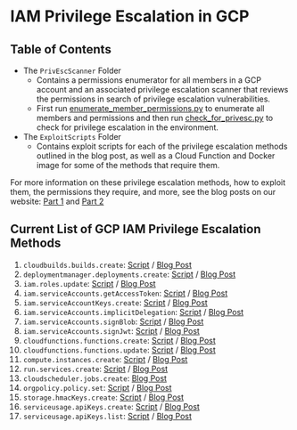 # IAM Privilege Escalation in GCP

## Table of Contents
- The `PrivEscScanner` Folder
    - Contains a permissions enumerator for all members in a GCP account and an associated privilege escalation scanner that reviews the permissions in search of privilege escalation vulnerabilities.
    - First run [enumerate_member_permissions.py](https://github.com/RhinoSecurityLabs/GCP-IAM-Privilege-Escalation/blob/master/PrivEscScanner/enumerate_member_permissions.py) to enumerate all members and permissions and then run [check_for_privesc.py](https://github.com/RhinoSecurityLabs/GCP-IAM-Privilege-Escalation/blob/master/PrivEscScanner/check_for_privesc.py) to check for privilege escalation in the environment.
- The `ExploitScripts` Folder
    - Contains exploit scripts for each of the privilege escalation methods outlined in the blog post, as well as a Cloud Function and Docker image for some of the methods that require them.

For more information on these privilege escalation methods, how to exploit them, the permissions they require, and more, see the blog posts on our website: [Part 1](https://rhinosecuritylabs.com/gcp/privilege-escalation-google-cloud-platform-part-1/) and [Part 2](https://rhinosecuritylabs.com/gcp/privilege-escalation-google-cloud-platform-part-2/)

## Current List of GCP IAM Privilege Escalation Methods

1. `cloudbuilds.builds.create`: [Script](https://github.com/RhinoSecurityLabs/GCP-IAM-Privilege-Escalation/blob/master/ExploitScripts/cloudbuild.builds.create.py) / [Blog Post](https://rhinosecuritylabs.com/gcp/working-as-intendedrce-to-iam-privilege-escalation-in-gcp)  
2. `deploymentmanager.deployments.create`: [Script](https://github.com/RhinoSecurityLabs/GCP-IAM-Privilege-Escalation/blob/master/ExploitScripts/deploymentmanager.deployments.create.py) / [Blog Post](https://rhinosecuritylabs.com/gcp/privilege-escalation-google-cloud-platform-part-1/)
3. `iam.roles.update`: [Script](https://github.com/RhinoSecurityLabs/GCP-IAM-Privilege-Escalation/blob/master/ExploitScripts/iam.roles.update.py) / [Blog Post](https://rhinosecuritylabs.com/gcp/privilege-escalation-google-cloud-platform-part-1/)
4. `iam.serviceAccounts.getAccessToken`: [Script](https://github.com/RhinoSecurityLabs/GCP-IAM-Privilege-Escalation/blob/master/ExploitScripts/iam.serviceAccounts.getAccessToken.py) / [Blog Post](https://rhinosecuritylabs.com/gcp/privilege-escalation-google-cloud-platform-part-1/)
5. `iam.serviceAccountKeys.create`: [Script](https://github.com/RhinoSecurityLabs/GCP-IAM-Privilege-Escalation/blob/master/ExploitScripts/iam.serviceAccountKeys.create.py) / [Blog Post](https://rhinosecuritylabs.com/gcp/privilege-escalation-google-cloud-platform-part-1/)
6. `iam.serviceAccounts.implicitDelegation`: [Script](https://github.com/RhinoSecurityLabs/GCP-IAM-Privilege-Escalation/blob/master/ExploitScripts/iam.serviceAccounts.implicitDelegation.py) / [Blog Post](https://rhinosecuritylabs.com/gcp/privilege-escalation-google-cloud-platform-part-1/)
7. `iam.serviceAccounts.signBlob`: [Script](https://github.com/RhinoSecurityLabs/GCP-IAM-Privilege-Escalation/blob/master/ExploitScripts/iam.serviceAccounts.signBlob-accessToken.py) / [Blog Post](https://rhinosecuritylabs.com/gcp/privilege-escalation-google-cloud-platform-part-1/)
8. `iam.serviceAccounts.signJwt`: [Script](https://github.com/RhinoSecurityLabs/GCP-IAM-Privilege-Escalation/blob/master/ExploitScripts/iam.serviceAccounts.signJWT.py) / [Blog Post]()
9. `cloudfunctions.functions.create`: [Script](https://github.com/RhinoSecurityLabs/GCP-IAM-Privilege-Escalation/blob/master/ExploitScripts/cloudfunctions.functions.create-call.py) / [Blog Post](https://rhinosecuritylabs.com/gcp/privilege-escalation-google-cloud-platform-part-1/)
10. `cloudfunctions.functions.update`: [Script](https://github.com/RhinoSecurityLabs/GCP-IAM-Privilege-Escalation/blob/master/ExploitScripts/cloudfunctions.functions.update.py) / [Blog Post](https://rhinosecuritylabs.com/gcp/privilege-escalation-google-cloud-platform-part-1/)
11. `compute.instances.create`: [Script](https://github.com/RhinoSecurityLabs/GCP-IAM-Privilege-Escalation/blob/master/ExploitScripts/compute.instances.create.py) / [Blog Post](https://rhinosecuritylabs.com/gcp/privilege-escalation-google-cloud-platform-part-1/)
12. `run.services.create`: [Script](https://github.com/RhinoSecurityLabs/GCP-IAM-Privilege-Escalation/blob/master/ExploitScripts/run.services.create.py) / [Blog Post](https://rhinosecuritylabs.com/gcp/privilege-escalation-google-cloud-platform-part-1/)
13. `cloudscheduler.jobs.create`: [Blog Post](https://rhinosecuritylabs.com/gcp/privilege-escalation-google-cloud-platform-part-1/)
14. `orgpolicy.policy.set`: [Script](https://github.com/RhinoSecurityLabs/GCP-IAM-Privilege-Escalation/blob/master/ExploitScripts/orgpolicy.policy.set.py) / [Blog Post](https://rhinosecuritylabs.com/gcp/privilege-escalation-google-cloud-platform-part-2/)
15. `storage.hmacKeys.create`: [Script](https://github.com/RhinoSecurityLabs/GCP-IAM-Privilege-Escalation/blob/master/ExploitScripts/storage.hmacKeys.create.py) / [Blog Post](https://rhinosecuritylabs.com/gcp/privilege-escalation-google-cloud-platform-part-2/)
16. `serviceusage.apiKeys.create`: [Script](https://github.com/RhinoSecurityLabs/GCP-IAM-Privilege-Escalation/blob/master/ExploitScripts/serviceusage.apiKeys.create.py) / [Blog Post](https://rhinosecuritylabs.com/gcp/privilege-escalation-google-cloud-platform-part-2/)
17. `serviceusage.apiKeys.list`: [Script](https://github.com/RhinoSecurityLabs/GCP-IAM-Privilege-Escalation/blob/master/ExploitScripts/serviceusage.apiKeys.list.py) / [Blog Post](https://rhinosecuritylabs.com/gcp/privilege-escalation-google-cloud-platform-part-2/)

